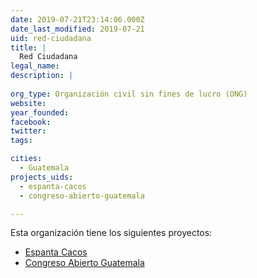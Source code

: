 ```yaml
---
date: 2019-07-21T23:14:06.000Z
date_last_modified: 2019-07-21
uid: red-ciudadana
title: |
  Red Ciudadana
legal_name: 
description: |
  
org_type: Organización civil sin fines de lucro (ONG)
website: 
year_founded: 
facebook: 
twitter: 
tags:

cities: 
  - Guatemala
projects_uids:
  - espanta-cacos
  - congreso-abierto-guatemala

---
```


Esta organización tiene los siguientes proyectos:

- [Espanta Cacos](/proyectos/espanta-cacos)
- [Congreso Abierto Guatemala](/proyectos/congreso-abierto-guatemala)
